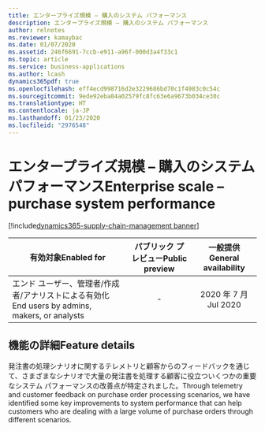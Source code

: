 ```yaml
---
title: エンタープライズ規模 – 購入のシステム パフォーマンス
description: エンタープライズ規模 – 購入のシステム パフォーマンス
author: relnotes
ms.reviewer: kamaybac
ms.date: 01/07/2020
ms.assetid: 246f6691-7ccb-e911-a96f-000d3a4f33c1
ms.topic: article
ms.service: business-applications
ms.author: lcash
dynamics365pdf: true
ms.openlocfilehash: eff4ecd998716d2e3229686bd70c1f4983c0c54c
ms.sourcegitcommit: 9ede92eba84a02579fc8fc63e6a9673b034ce30c
ms.translationtype: HT
ms.contentlocale: ja-JP
ms.lasthandoff: 01/23/2020
ms.locfileid: "2976548"
---
```

# <a name="enterprise-scale--purchase-system-performance"></a><span data-ttu-id="e3cda-103">エンタープライズ規模 – 購入のシステム パフォーマンス</span><span class="sxs-lookup"><span data-stu-id="e3cda-103">Enterprise scale – purchase system performance</span></span>
[!include[dynamics365-supply-chain-management banner](../includes/dynamics365-supply-chain-management.md)]

| <span data-ttu-id="e3cda-104">有効対象</span><span class="sxs-lookup"><span data-stu-id="e3cda-104">Enabled for</span></span>    |  <span data-ttu-id="e3cda-105">パブリック プレビュー</span><span class="sxs-lookup"><span data-stu-id="e3cda-105">Public preview</span></span> | <span data-ttu-id="e3cda-106">一般提供</span><span class="sxs-lookup"><span data-stu-id="e3cda-106">General availability</span></span> | 
| ---------- | :----------: |:----------: |
|<span data-ttu-id="e3cda-107">エンド ユーザー、管理者/作成者/アナリストによる有効化</span><span class="sxs-lookup"><span data-stu-id="e3cda-107">End users by admins, makers, or analysts</span></span>|-| <span data-ttu-id="e3cda-108">2020 年 7 月</span><span class="sxs-lookup"><span data-stu-id="e3cda-108">Jul 2020</span></span>|


## <a name="feature-details"></a><span data-ttu-id="e3cda-109">機能の詳細</span><span class="sxs-lookup"><span data-stu-id="e3cda-109">Feature details</span></span>
<!--feature detail start -->
<span data-ttu-id="e3cda-110">発注書の処理シナリオに関するテレメトリと顧客からのフィードバックを通じて、さまざまなシナリオで大量の発注書を処理する顧客に役立ついくつかの重要なシステム パフォーマンスの改善点が特定されました。</span><span class="sxs-lookup"><span data-stu-id="e3cda-110">Through telemetry and customer feedback on purchase order processing scenarios, we have identified some key improvements to system performance that can help customers who are dealing with a large volume of purchase orders through different scenarios.</span></span> 
<!--feature detail end -->










